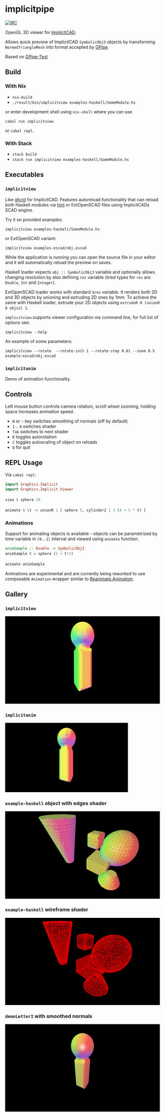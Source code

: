 # implicitpipe

[![IRC](https://img.shields.io/badge/irc.freenode.net-%23ImplicitCAD-blue.svg)](https://freenode.net/)

OpenGL 3D viewer for [ImplicitCAD](https://github.com/colah/ImplicitCAD).

Allows quick preview of ImplicitCAD `SymbolicObj3` objects by transforming
`NormedTriangleMesh` into format accepted by [GPipe](https://github.com/tobbebex/GPipe-Core).

Based on [GPipe-Test](https://github.com/plredmond/GPipe-Test)

## Build

### With Nix

* `nix-build`
* `./result/bin/implicitview examples-haskell/SomeModule.hs`

or enter development shell using `nix-shell` where you can use
```
cabal run implicitview
```
or `cabal repl`.

### With Stack

* `stack build`
* `stack run implicitview examples-haskell/SomeModule.hs`

## Executables

### `implicitview`

Like [ghcid](https://hackage.haskell.org/package/ghcid) for ImplicitCAD. Features autoreload functionality
that can reload both Haskell modules via [hint](https://hackage.haskell.org/package/hint) or ExtOpenSCAD
files using ImplicitCADs SCAD engine.

Try it on provided examples:

```
implicitview examples-haskell/SomeModule.hs
```

or ExtOpenSCAD variant:

```
implicitview examples-escad/obj.escad
```

While the application is running you can open the source file
in your editor and it will automatically reload the preview on saves.

Haskell loader expects `obj :: SymbolicObj3` variable and optionally
allows changing resolution by also defining `res` variable
(tried types for `res` are `Double`, `Int` and `Integer`).

ExtOpenSCAD loader works with standard `$res` variable. It renders
both 2D and 3D objects by unioning and extruding 2D ones by 1mm.
To achieve the same with Haskell loader, extrude your 2D objects
using `extrudeR 0 (unionR 0 objs2) 1`.

`implicitview` supports viewer configuration via command line, for full list of options see:

```
implicitview --help
```

An example of some parameters:

```
implicitview --rotate  --rotate-init 1 --rotate-step 0.01 --zoom 0.5 example-escad/obj.escad
```

### `implicitanim`

Demo of animation functionality.

## Controls

Left mouse button controls camera rotation, scroll wheel zooming,
holding space increases animation speed.

* `N` or `~` key switches smoothing of normals (off by default)
* `1` .. `0` switches shader
* `Tab` switches to next shader
* `R` toggles autorotation
* `C` toggles autoscaling of object on reloads
* `Q` for quit

## REPL Usage

Via `cabal repl`:

```haskell
import Graphics.Implicit
import Graphics.Implicit.Viewer

view $ sphere 10

animate $ \t -> unionR 1 [ sphere 5, cylinder2 1 3 (4 + 5 * t) ]
```

### Animations

Support for animating objects is available - objects
can be parametrized by time variable in `[0..1]` interval
and viewed using `animate` function.

``` haskell
animSample :: Double -> SymbolicObj3
animSample t = sphere (2 + t*2)

animate animSample
```

Animations are experimental and are currently being reworked
to use composable `Animation` wrapper similar to
[Reanimate.Animation](https://hackage.haskell.org/package/reanimate/docs/Reanimate-Animation.html).

## Gallery

### `implicitview`

[![implicitview](./img/i_thumb.png)](https://raw.githubusercontent.com/sorki/implicitpipe/master/img/i.png)

### `implicitanim`

[![implicitanim](./img/anim_smaller.gif)](https://raw.githubusercontent.com/sorki/implicitpipe/master/img/anim_smaller.gif)

### `example-haskell` object with edges shader

[![edges](./img/scene_edges.png)](https://raw.githubusercontent.com/sorki/implicitpipe/master/img/scene_edges.gif)

### `example-haskell` wireframe shader

[![wireframe](./img/scene_wire.png)](https://raw.githubusercontent.com/sorki/implicitpipe/master/img/scene_wire.gif)

### `demoLetterI` with smoothed normals

[![smoothed demo letter](./img/i_smoothed_thumb.png)](https://raw.githubusercontent.com/sorki/implicitpipe/master/img/i_smoothed.png)
